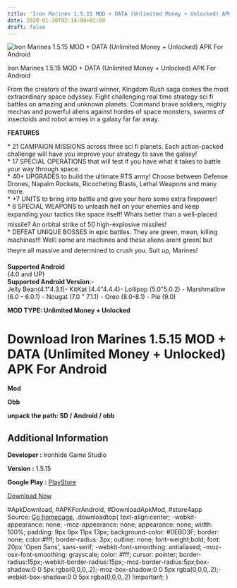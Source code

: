 ```yaml
---
title: 'Iron Marines 1.5.15 MOD + DATA (Unlimited Money + Unlocked) APK For Android'
date: 2020-01-30T02:14:00+01:00
draft: false
---
```


![Iron Marines 1.5.15 MOD + DATA (Unlimited Money + Unlocked) APK For Android](https://i1.wp.com/apkhome.net/wp-content/uploads/2020/01/Iron-Marines-1.5.15-MOD-DATA-Unlimited-Money-Unlocked.png "Iron Marines 1.5.15 MOD + DATA (Unlimited Money + Unlocked) APK For Android")

  

Iron Marines 1.5.15 MOD + DATA (Unlimited Money + Unlocked) APK For Android

From the creators of the award winner, Kingdom Rush saga comes the most extraordinary space odyssey. Fight challenging real time strategy sci fi battles on amazing and unknown planets. Command brave soldiers, mighty mechas and powerful aliens against hordes of space monsters, swarms of insectoids and robot armies in a galaxy far far away.

**FEATURES**

\* 21 CAMPAIGN MISSIONS across three sci fi planets. Each action-packed challenge will have you improve your strategy to save the galaxy!  
\* 17 SPECIAL OPERATIONS that will test if you have what it takes to battle your way through space.  
\* 40+ UPGRADES to build the ultimate RTS army! Choose between Defense Drones, Napalm Rockets, Ricocheting Blasts, Lethal Weapons and many more.  
\* +7 UNITS to bring into battle and give your hero some extra firepower!  
\* 8 SPECIAL WEAPONS to unleash hell on your enemies and keep expanding your tactics like space itself! Whats better than a well-placed missile? An orbital strike of 50 high-explosive missiles!  
\* DEFEAT UNIQUE BOSSES in epic battles. They are green, mean, killing machines!!! Well¦ some are machines and these aliens arent green¦ but theyre all massive and determined to crush you. Suit up, Marines!

**Supported Android**  
{4.0 and UP}  
**Supported Android Version**:-  
Jelly Bean(4.1"4.3.1)- KitKat (4.4"4.4.4)- Lollipop (5.0"5.0.2) - Marshmallow (6.0 - 6.0.1) - Nougat (7.0 " 7.1.1) - Oreo (8.0-8.1) - Pie (9.0)

**MOD TYPE: Unlimited Money + Unlocked**

Download Iron Marines 1.5.15 MOD + DATA (Unlimited Money + Unlocked) APK For Android
====================================================================================

**Mod**

**Obb**

**unpack the path: SD / Android / obb**

Additional Information
----------------------

**Developer :** Ironhide Game Studio

**Version :** 1.5.15

**Google Play :** [PlayStore](https://play.google.com/store/apps/details?id=com.ironhidegames.android.ironmarines)

  

[Download Now](https://store4app.co/post/iron-marines-1-5-15-mod-data-unlimited-money-unlocked-apk-for-android_1580315322)

  
#ApkDownload, #APKForAndroid, #DownloadApkMod, #store4app  
Source: [Go homepage.](https://store4app.co/post/iron-marines-1-5-15-mod-data-unlimited-money-unlocked-apk-for-android_1580315322) .downloadtop{ text-align:center; -webkit-appearance: none; -moz-appearance: none; appearance: none; width: 100%; padding: 9px 9px 11px 13px; background-color: #0EBD3F; border: none; color:#fff; border-radius: 3px; outline: none; font-weight;bold; font: 20px 'Open Sans', sans-serif; -webkit-font-smoothing: antialiased; -moz-osx-font-smoothing: grayscale; color: #fff; cursor: pointer; border-radius:15px;-webkit-border-radius:15px;-moz-border-radius:5px;box-shadow:0 0 5px rgba(0,0,0,.2);-moz-box-shadow:0 0 5px rgba(0,0,0,.2);-webkit-box-shadow:0 0 5px rgba(0,0,0,.2) !important; }